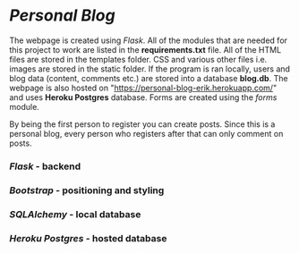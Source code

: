 # *Personal Blog*

The webpage is created using *Flask*. All of the modules that are needed for this project to work are listed in the
**requirements.txt** file.  All of the HTML files are stored in the templates folder. 
CSS and various other files i.e. images are stored in the static folder.
If the program is ran locally, users and blog data (content, comments etc.) are stored into a database **blog.db**.
The webpage is also hosted on "https://personal-blog-erik.herokuapp.com/" and uses **Heroku Postgres** database.
Forms are created using the *forms* module.

By being the first person to register you can create posts. Since this is a personal blog, every person who registers
after that can only comment on posts.

### *Flask* - backend
### *Bootstrap* - positioning and styling
### *SQLAlchemy* - local database
### *Heroku Postgres* - hosted database
